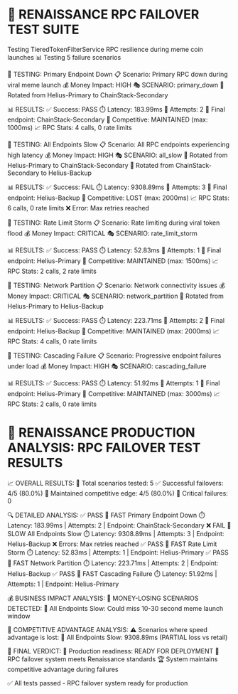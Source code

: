 🏁 RENAISSANCE RPC FAILOVER TEST SUITE
=====================================
Testing TieredTokenFilterService RPC resilience during meme coin launches
📊 Testing 5 failure scenarios

🧪 TESTING: Primary Endpoint Down
📋 Scenario: Primary RPC down during viral meme launch
💰 Money Impact: HIGH
🎭 SCENARIO: primary_down
🔄 Rotated from Helius-Primary to ChainStack-Secondary

📊 RESULTS:
  ✅ Success: PASS
  ⏱️ Latency: 183.99ms
  🔄 Attempts: 2
  🎯 Final endpoint: ChainStack-Secondary
  🏃 Competitive: MAINTAINED (max: 1000ms)
  📈 RPC Stats: 4 calls, 0 rate limits

🧪 TESTING: All Endpoints Slow
📋 Scenario: All RPC endpoints experiencing high latency
💰 Money Impact: HIGH
🎭 SCENARIO: all_slow
🔄 Rotated from Helius-Primary to ChainStack-Secondary
🔄 Rotated from ChainStack-Secondary to Helius-Backup

📊 RESULTS:
  ✅ Success: FAIL
  ⏱️ Latency: 9308.89ms
  🔄 Attempts: 3
  🎯 Final endpoint: Helius-Backup
  🏃 Competitive: LOST (max: 2000ms)
  📈 RPC Stats: 6 calls, 0 rate limits
  ❌ Error: Max retries reached

🧪 TESTING: Rate Limit Storm
📋 Scenario: Rate limiting during viral token flood
💰 Money Impact: CRITICAL
🎭 SCENARIO: rate_limit_storm

📊 RESULTS:
  ✅ Success: PASS
  ⏱️ Latency: 52.83ms
  🔄 Attempts: 1
  🎯 Final endpoint: Helius-Primary
  🏃 Competitive: MAINTAINED (max: 1500ms)
  📈 RPC Stats: 2 calls, 2 rate limits

🧪 TESTING: Network Partition
📋 Scenario: Network connectivity issues
💰 Money Impact: CRITICAL
🎭 SCENARIO: network_partition
🔄 Rotated from Helius-Primary to Helius-Backup

📊 RESULTS:
  ✅ Success: PASS
  ⏱️ Latency: 223.71ms
  🔄 Attempts: 2
  🎯 Final endpoint: Helius-Backup
  🏃 Competitive: MAINTAINED (max: 2000ms)
  📈 RPC Stats: 4 calls, 0 rate limits

🧪 TESTING: Cascading Failure
📋 Scenario: Progressive endpoint failures under load
💰 Money Impact: HIGH
🎭 SCENARIO: cascading_failure

📊 RESULTS:
  ✅ Success: PASS
  ⏱️ Latency: 51.92ms
  🔄 Attempts: 1
  🎯 Final endpoint: Helius-Primary
  🏃 Competitive: MAINTAINED (max: 3000ms)
  📈 RPC Stats: 2 calls, 0 rate limits

🎯 RENAISSANCE PRODUCTION ANALYSIS: RPC FAILOVER TEST RESULTS
============================================================

📈 OVERALL RESULTS:
  🎪 Total scenarios tested: 5
  ✅ Successful failovers: 4/5 (80.0%)
  🏃 Maintained competitive edge: 4/5 (80.0%)
  🚨 Critical failures: 0

🔍 DETAILED ANALYSIS:
  ✅ PASS 🏃 FAST Primary Endpoint Down
    ⏱️ Latency: 183.99ms | Attempts: 2 | Endpoint: ChainStack-Secondary
  ❌ FAIL 🐌 SLOW All Endpoints Slow
    ⏱️ Latency: 9308.89ms | Attempts: 3 | Endpoint: Helius-Backup
    ❌ Errors: Max retries reached
  ✅ PASS 🏃 FAST Rate Limit Storm
    ⏱️ Latency: 52.83ms | Attempts: 1 | Endpoint: Helius-Primary
  ✅ PASS 🏃 FAST Network Partition
    ⏱️ Latency: 223.71ms | Attempts: 2 | Endpoint: Helius-Backup
  ✅ PASS 🏃 FAST Cascading Failure
    ⏱️ Latency: 51.92ms | Attempts: 1 | Endpoint: Helius-Primary

💰 BUSINESS IMPACT ANALYSIS:
  🚨 MONEY-LOSING SCENARIOS DETECTED:
    💸 All Endpoints Slow: Could miss 10-30 second meme launch window

🏃 COMPETITIVE ADVANTAGE ANALYSIS:
  ⚠️ Scenarios where speed advantage is lost:
    🐌 All Endpoints Slow: 9308.89ms (PARTIAL loss vs retail)

🎯 FINAL VERDICT:
  🚀 Production readiness: READY FOR DEPLOYMENT
  💚 RPC failover system meets Renaissance standards
  🏆 System maintains competitive advantage during failures

✅ All tests passed - RPC failover system ready for production
